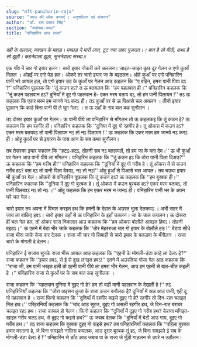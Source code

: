 ```yaml
---
slug: "mft-paniharin-raja"
source: "मगध की लोक कथाएं : अनुशाीलन एवं संचयन"
author: "डॉ. राम प्रसाद सिंह"
section: "वर्णाश्रम-कथा"
title: "पनिहारिन आउ राजा"
---
```

*दही के दलदल, मक्खन के पहाड़।* 
*मच्छड़ ने मारी लात, टूट गया सहर गुजरात।।* 
*बात है सो मीठी, कथा है सो झूठी।* 
*कहनेवाला झूठा, सुननेवाला सच्चा॥* 

एक गाँव में चार गो इयार हलन। चारो इयार नोकरी करे चललन। जाइत-जाइत कुछ दूर गेलन त एगो कुआँ मिलल । ओहईं पर एगो पेड़ हल। ओकरे तर चारो इयार जा के बइठलन। ओहे कुआँ पर एगो पनिहारिन पानी भरे आयल हल, तो एगो इयार उठ के कुआँ पर गेलन आउ कहलन कि ''ए बहिन, हमरा पानी पिया दऽ ?'' पनिहारिन पूछलक कि ''तूं  कउन हऽ? त ऊ बतवलन कि ''हम पहलवान ही।'' पनिहारिन कहलक कि ''तूं कउन पहलवान हऽ? दुनियाँ में दूए गो पहलवान हे- एकर मरम बताय दऽ, तो हम पानी पिलायम !'' तऽ ऊ कहलक कि एकर मरम हम जानवे नऽ करऽ ही। तऽ कुआँ पर से ऊ पिआसे चल अयलन । तीनो इयार पूछलन कि काहे बिना पानी पी ले घूम गेलऽ । त ऊ उहाँ के सब बात कह सुनौलन । 

तऽ दोसर इयार कुआँ पर गेलन। ऊ पानी पीये ला पनिहारिन से माँगलन तो ऊ कहलकइ कि तूं कउन हे? ऊ कहलन कि हम रहगीर ही। पनिहारिन कहलक कि ''दुनिया में दूए गो रहगीर हे। तू ओकरा में कउन हऽ? एकर मरम बतयवऽ तो पानी पिलायम नऽ तो नऽ पिलायम !'' ऊ कहलक कि एकर मरम हम जानवे नऽ करऽ ही। ओहू कुआँ पर से इयारन के पास आन के सब कथा सुनौलन। 

तब तेसरका इयार कहलन कि ''हटऽ-हटऽ, तोहनी सब नऽ बतलयलें, तो हम जा के बता देम।'' ऊ भी कुआँ पर गेलन आउ पानी पीये ला माँगलन। पनिहरिन कहलक कि ''तूं कउन हऽ कि तोरा पानी पिला दिअउ?'’ ऊ कहलक कि ''हम गरीब ही!'' पनिहारिन कहलक कि ''दुनियाँ में दूए गो गरीब हे। तूं ओकरा में से कउन गरीब हऽ? बता दऽ तो पानी पिला देववऽ, नऽ तो नऽ!'' ओहू हुआँ से पिआसे चल आयल। तब चउथा इयार भी कुआँ पर गेल। ओकरो से पनिहारिन पूछलक कि तूं कउन हऽ? ऊ कहलक कि ''हम बुरबक ही।'' पनिहारिन कहलक कि ''दुनिया में दूए गो बुरबक हे। तूं ओकरा में कउन बुरबक हऽ? एकर मरम बतावऽ, तो पानी पिलबवऽ नऽ तो नऽ ।'' ओहू कहलक कि हम एकर मरम न जानऽ ही। पनिहारिन पानी भर के अपन घरे चल गेल।
 
चारो इयार तब अपना में विचार करइत हथ कि हमनी के देहात के अउरत भुला देलकवऽ । अभी सहर में जाय ला बाकिए हवऽ। चारो इयार उहाँ से ऊ पनिहारिन के इहाँ चललन। जा के चाल कयलन। ऊ दोसरा हीं चल गेल हल, तो ओकर सास निकलल आउ कहलक कि ''हम ओकरा बोलौले आवइत हिवऽ। तोहनी बइठऽ।'' ऊ एतने में बेटा भीर जाके कहलक कि ''तोर मेहररुआ चार गो इयार के बोलौले हउ !'' बेटवा सीधे राजा भीरू जाके केस कर देलक । राजा जी चार गो सिपाही से चारो इयार के पकड़वा के मँगौलन । राजा चारो के मोगली दे देलन। 

पनिहारिन ई सजाय सुनके राजा भीरू आयल आउ कहलक कि ''एहनी के मोगली-डंटा काहे ला देलऽ हे?'’ राजा कहलन कि ''इयार हवऽ, से ई से दुख लगइत हवऽ!'' एतने में अउरतिया गोसा गेल आठ कहलक कि ''राजा जी, हम पानी भरइत हली तो एहनी पानी पीये ला हमरा भीर गेलन, आउ हम एहनी से बात-चीत कइली हे ।'' पनिहारिन राजा से कुआँ पर के सब बात कह सुनौलक । 

राजा कहलन कि ''पहलवान दुनिया में दुइए गो हे? हम तो बड़ी मानी पहलवान के देखली हे !'' तऽ पनिहरिनियाँ कहलक कि ''तोरा अइसन कुत्ता के राजा कउन बनौलक है? दुनियाँ में अन्न आउ पानी, एही दू गो पहलवान हे । राजा फिनो कहलन कि ''दुनियाँ में रहगीर कइसे दुइए गो हे? रहगीर तो दिन-रात चलइत मिल हथ।'' परिहरनियाँ कहलक कि ''चांद आउ सूरज, दुइए गो असली रहगीर हथ, जे दिन-रात बराबर चलइत रहऽ हथ। राजा कायल हो गेलन। फिनो कहलन कि ''दुनियाँ में दुइए गो गरीब हथ? केतना माँगइत-खाइत गरीब चलऽ हथ, से दुइए गो कइसे हथ?'’ ऊ जबाब देलक कि ''दुनियाँ में बेटी आउ गाय, दुइए गो गरीब हथ।'' तऽ राजा कहलन कि बुरबक दुइए गो कइसे हथ? तब पनिहारनियाँ कहलक कि ''पहिला बुरबक हम्मर मरदाना हे, जे बिना समझले नालिस कयलक, आउ दूसर बुरबक तूं हऽ, जे बिना समझले ई सब के मोगली-डंटा देलऽ हे !'' पनिहारिन से डाँट आउ जबाब पा के राजा जे मूँड़ी गाड़लन से उपरे न उठौलन।
